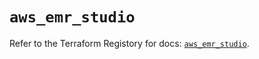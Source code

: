 # `aws_emr_studio`

Refer to the Terraform Registory for docs: [`aws_emr_studio`](https://registry.terraform.io/providers/hashicorp/aws/4.67.0/docs/resources/emr_studio).
